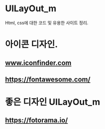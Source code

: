﻿# UILayOut_m
Html, css에 대한 코드 및 유용한 사이트 정리.

# 아이콘 디자인.

## www.iconfinder.com
## https://fontawesome.com/



# 좋은 디자인 UILayOut_m

## https://fotorama.io/